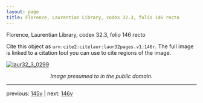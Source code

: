 ```yaml
---
layout: page
title: Florence, Laurentian Library, codex 32.3, folio 146 recto
---
```


Florence, Laurentian Library, codex 32.3, folio 146 recto

Cite this object as `urn:cite2:citelaur:laur32pages.v1:146r`.  The full image is linked to a citation tool you can use to cite regions of the image.

[![laur32_3_0299](http://www.homermultitext.org/iipsrv?IIIF=/project/homer/pyramidal/deepzoom/citelaur/laur32imgs/v1/laur32_3_0299.tif/full/800,/0/default.jpg)](http://www.homermultitext.org/ict2/?urn=urn:cite2:citelaur:laur32imgs.v1:laur32_3_0299) 

<p style="text-align: center; font-style: italic;">Image presumed to in the public domain.</p>

---

previous: [145v](../145v/) | next: [146v](../146v/)